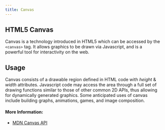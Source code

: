 ```yaml
---
title: Canvas
---
```

## HTML5 Canvas

Canvas is a technology introduced in HTML5 which can be accessed by the `<canvas>` tag. It allows graphics to be drawn via Javascript, and is a powerful tool for interactivity on the web.

## Usage

Canvas consists of a drawable region defined in HTML code with _height_ & _width_ attributes. Javascript code may access the area through a full set of drawing functions similar to those of other common 2D APIs, thus allowing for dynamically generated graphics.
Some anticipated uses of canvas include building graphs, animations, games, and image composition.


#### More Information:

- [MDN Canvas API](https://developer.mozilla.org/en-US/docs/Web/API/Canvas_API)


